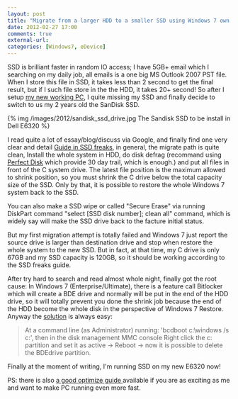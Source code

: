 ```yaml
---
layout: post
title: "Migrate from a larger HDD to a smaller SSD using Windows 7 own software"
date: 2012-02-27 17:00
comments: true
external-url:
categories: [Windows7, eDevice]
---
```

SSD is brilliant faster in random IO access; I have 5GB+ email which I searching on my daily job, all emails is a one big MS Outlook 2007 PST file. When I store this file in SSD, it takes less than 2 second to get the final result, but if I such file store in the the HDD, it takes 20+ second! So after I setup <a href="/2012/02/25/Install-log-for-my-next-3-years-working-PC.html">my new working PC</a>, I quite missing my SSD and finally decide to switch to us my 2 years old the SanDisk SSD.

{% img /images/2012/sandisk_ssd_drive.jpg The Sandisk SSD to be install in Dell E6320 %}<!--more-->

I read quite a lot of essay/blog/discuss via Google, and finally find one very clear and detail <a href="http://www.ssdfreaks.com/content/664/how-to-clone-hdd-to-ssd-with-windows-7s-own-software" target="_blank">Guide in SSD freaks</a>, in general, the migrate path is quite clean, Install the whole system in HDD, do disk defrag (recommand using <a href="http://www.raxco.com/business/professional.aspx" target="_blank">Perfect Disk</a> which provide 30 day trail, which is enough.) and put all files in front of the C system drive. The latest file position is the maximum allowed to shrink position, so you must shrink the C drive below the total capacity size of the SSD. Only by that, it is possible to restore the whole Windows 7 system back to the SSD.

You can also make a SSD wipe or called "Secure Erase" via running DiskPart command "select [SSD disk number]; clean all" command, which is widely say will make the SSD drive back to the facture initial status.

But my first migration attempt is totally failed and Windows 7 just report the source drive is larger than destination drive and stop when restore the whole system to the new SSD. But in fact, at that time, my C drive is only 67GB and my SSD capacity is 120GB, so it should be working according to the SSD freaks guide.

After try hard to search and read almost whole night, finally got the root cause: In Windows 7 (Enterprise/Ultimate), there is a feature call Bitlocker which will create a BDE drive and normally will be put in the end of the HDD drive, so it will totally prevent you done the shrink job because the end of the HDD become the whole disk in the perspective of Windows 7 Restore. Anyway the <a href="http://social.technet.microsoft.com/Forums/en-US/mdt/thread/496aca62-4936-4e0d-8b01-3f2d5b54034f/" target="_blank">solution</a> is always easy:

<blockquote>At a command line (as Administrator) running: 'bcdboot c:\windows /s c:', then in the disk management MMC console Right click the c: partition and set it as active -&gt; Reboot -&gt; now it is possible to delete the BDEdrive partition.</blockquote>

Finally at the moment of writing, I'm running SSD on my new E6320 now!

PS: there is also <a href="http://thessdreview.com/ssd-guides/optimization-guides/the-ssd-optimization-guide-2/" target="_blank">a good optimize guide </a>available if you are as exciting as me and want to make PC running even more fast.